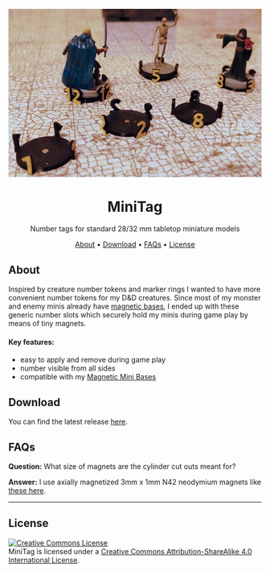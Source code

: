 <p align="center"><img src="img/sample.jpg" alt="MiniTag showcase 1" width="600"></p>

<h1 align="center">MiniTag</h1>
<p align="center">Number tags for standard 28/32 mm tabletop miniature models</p>
<p align="center">
  <a href="#about">About</a> •
  <a href="#download">Download</a> •
  <a href="#faqs">FAQs</a> •
  <a href="#license">License</a>
</p>

## About

Inspired by creature number tokens and marker rings I wanted to have more convenient number tokens for my D&D creatures. Since most of my monster and enemy minis already have [magnetic bases](https://github.com/manolitto/minibase), I ended up with these generic number slots which securely hold my minis during game play by means of tiny magnets.

#### Key features:

- easy to apply and remove during game play
- number visible from all sides
- compatible with my [Magnetic Mini Bases](https://github.com/manolitto/minibase)

## Download

You can find the latest release [here](https://github.com/manolitto/minitag/releases/latest).

## FAQs

**Question:** What size of magnets are the cylinder cut outs meant for?

**Answer:** I use axially magnetized 3mm x 1mm N42 neodymium magnets like [these here](https://www.amazon.de/dp/B007JTKMA8/).

---

## License

<a rel="license" href="http://creativecommons.org/licenses/by-sa/4.0/"><img alt="Creative Commons License" style="border-width:0" src="https://i.creativecommons.org/l/by-sa/4.0/88x31.png" /></a><br /><span xmlns:dct="http://purl.org/dc/terms/" property="dct:title">MiniTag</span> is licensed under a <a rel="license" href="http://creativecommons.org/licenses/by-sa/4.0/">Creative Commons Attribution-ShareAlike 4.0 International License</a>.
